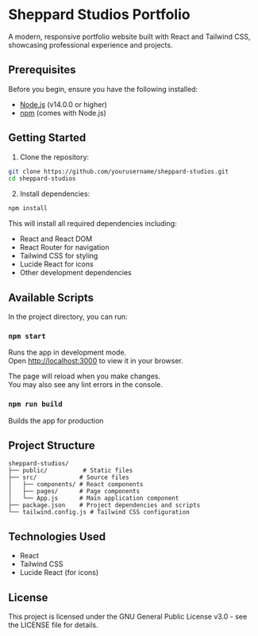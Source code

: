 # Sheppard Studios Portfolio

A modern, responsive portfolio website built with React and Tailwind CSS, showcasing professional experience and projects.

## Prerequisites

Before you begin, ensure you have the following installed:
- [Node.js](https://nodejs.org/) (v14.0.0 or higher)
- [npm](https://www.npmjs.com/) (comes with Node.js)


## Getting Started

1. Clone the repository:
```bash
git clone https://github.com/yourusername/sheppard-studios.git
cd sheppard-studios
```

2. Install dependencies:
```bash
npm install
```

This will install all required dependencies including:
- React and React DOM
- React Router for navigation
- Tailwind CSS for styling
- Lucide React for icons
- Other development dependencies



## Available Scripts

In the project directory, you can run:



### `npm start`

Runs the app in development mode.\
Open [http://localhost:3000](http://localhost:3000) to view it in your browser.

The page will reload when you make changes.\
You may also see any lint errors in the console.



### `npm run build`

Builds the app for production



## Project Structure

```
sheppard-studios/
├── public/          # Static files
├── src/            # Source files
│   ├── components/ # React components
│   ├── pages/      # Page components
│   └── App.js      # Main application component
├── package.json    # Project dependencies and scripts
└── tailwind.config.js # Tailwind CSS configuration
```


## Technologies Used

- React
- Tailwind CSS
- Lucide React (for icons)


## License

This project is licensed under the GNU General Public License v3.0 - see the LICENSE file for details. 